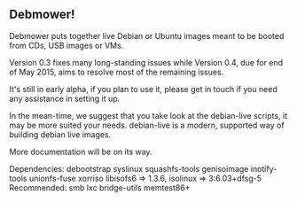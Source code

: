 ## Debmower!

Debmower puts together live Debian or Ubuntu images meant to be
booted from CDs, USB images or VMs.

Version 0.3 fixes many long-standing issues while Version 0.4,
due for end of May 2015, aims to resolve most of the remaining issues.

It's still in early alpha, if you plan to use it, please get in touch if
you need any assistance in setting it up.

In the mean-time, we suggest that you take look at the debian-live scripts,
it may be more suited your needs. debian-live is a modern, supported way of
building debian live images.

More documentation will be on its way.

Dependencies: debootstrap syslinux squashfs-tools genisoimage
              inotify-tools unionfs-fuse xorriso
              libisofs6 => 1.3.6, isolinux => 3:6.03+dfsg-5
Recommended: smb lxc bridge-utils memtest86+
